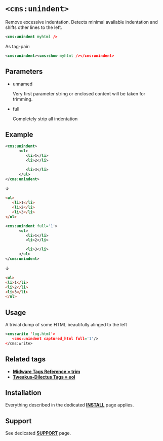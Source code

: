 # `<cms:unindent>`

Remove excessive indentation. Detects minimal available indentation and shifts other lines to the left.

```xml
<cms:unindent myhtml />
```

As tag-pair:

```xml
<cms:unindent><cms:show myhtml /></cms:unindent>
```

## Parameters

* unnamed

   Very first parameter string or enclosed content will be taken for trimming.

* full

   Completely strip all indentation

## Example

```xml
<cms:unindent>
      <ul>
         <li>1</li>
         <li>2</li>

         <li>3</li>
      </ul>
</cms:unindent>
```

↓

```html
<ul>
   <li>1</li>
   <li>2</li>
   <li>3</li>
</ul>
```

```xml
<cms:unindent full='1'>
      <ul>
         <li>1</li>
         <li>2</li>

         <li>3</li>
      </ul>
</cms:unindent>
```

↓

```html
<ul>
<li>1</li>
<li>2</li>
<li>3</li>
</ul>
```

## Usage

A trivial dump of some HTML beautifully alinged to the left

```xml
<cms:write 'log.html'>
   <cms:unindent captured_html full='1'/>
</cms:write>
```

## Related tags

* **[Midware Tags Reference » trim](https://github.com/trendoman/Midware/tree/main/tags-reference/trim.md)**
* **[Tweakus-Dilectus Tags » eol](https://github.com/trendoman/Tweakus-Dilectus/tree/main/anton.cms%40ya.ru__tags-new/eol)**

## Installation

Everything described in the dedicated [**INSTALL**](/INSTALL.md) page applies.

## Support

See dedicated [**SUPPORT**](/SUPPORT.md) page.
